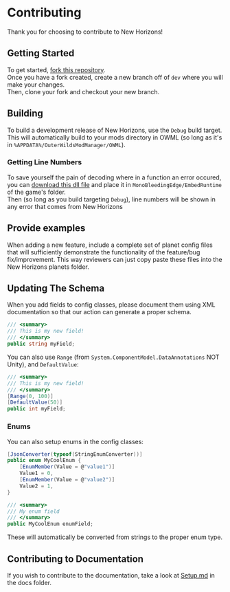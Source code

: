 # Contributing

Thank you for choosing to contribute to New Horizons!

## Getting Started

To get started, [fork this repository](https://github.com/xen-42/outer-wilds-new-horizons/fork).  
Once you have a fork created, create a new branch off of `dev` where you will make your changes.  
Then, clone your fork and checkout your new branch.

## Building

To build a development release of New Horizons, use the `Debug` build target.  
This will automatically build to your mods directory in OWML (so long as it's in `%APPDATA%/OuterWildsModManager/OWML`).

### Getting Line Numbers

To save yourself the pain of decoding where in a function an error occured, you can [download this dll file](https://cdn.discordapp.com/attachments/929787137895854100/936860223983976448/mono-2.0-bdwgc.dll) and place it in `MonoBleedingEdge/EmbedRuntime` of the game's folder.  
Then (so long as you build targeting `Debug`), line numbers will be shown in any error that comes from New Horizons

## Provide examples

When adding a new feature, include a complete set of planet config files that will sufficiently demonstrate the functionality of the feature/bug fix/improvement. This way reviewers can just copy paste these files into the New Horizons planets folder.

## Updating The Schema

When you add fields to config classes, please document them using XML documentation so that our action can generate a proper schema.

```cs
/// <summary>
/// This is my new field!
/// </summary>
public string myField;
```

You can also use `Range` (from `System.ComponentModel.DataAnnotations` NOT Unity), and `DefaultValue`:

```cs
/// <summary>
/// This is my new field!
/// </summary>
[Range(0, 100)]
[DefaultValue(50)]
public int myField;
```

### Enums

You can also setup enums in the config classes:

```cs
[JsonConverter(typeof(StringEnumConverter))]
public enum MyCoolEnum {
    [EnumMember(Value = @"value1")]
    Value1 = 0,
    [EnumMember(Value = @"value2")]
    Value2 = 1,
}

/// <summary>
/// My enum field
/// </summary>
public MyCoolEnum enumField;
```

These will automatically be converted from strings to the proper enum type.

## Contributing to Documentation

If you wish to contribute to the documentation, take a look at [Setup.md](docs/Setup.md) in the docs folder.
